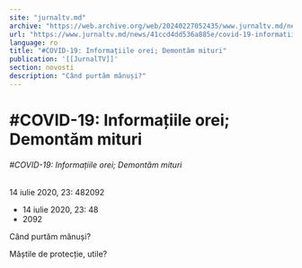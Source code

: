 ```yaml
---
site: "jurnaltv.md"
archive: "https://web.archive.org/web/20240227052435/www.jurnaltv.md/news/41ccd4dd536a885e/covid-19-informatiile-"
url: "https://www.jurnaltv.md/news/41ccd4dd536a885e/covid-19-informatiile-"
language: ro
title: "#COVID-19: Informațiile orei; Demontăm mituri"
publication: '[[JurnalTV]]'
section: novosti
description: "Când purtăm mănuși?"
---
```


# #COVID-19: Informațiile orei; Demontăm mituri

###### #COVID-19: Informațiile orei; Demontăm mituri

14 iulie 2020, 23: 482092

- 14 iulie 2020, 23: 48
- 2092

Când purtăm mănuși?

Măștile de protecție, utile?